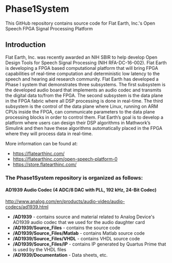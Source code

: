 # Phase1System

This GitHub repository contains source code for Flat Earth, Inc.'s  Open Speech FPGA Signal Processing Platform

## Introduction
Flat Earth, Inc. was recently awarded an NIH SBIR to help develop Open Design Tools
for Speech Signal Processing (NIH RFA-DC-16-002). Flat Earth is developing a FPGA
based computational platform that will bring FPGA capabilities of real-time computation
and deterministic low latency to the speech and hearing aid research community. Flat
Earth has developed a Phase I system that demonstrates three subsystems. The first
subsystem is the developed audio board that implements an audio codec and transmits
the digital data to/from the FPGA. The second subsystem is the data plane in the
FPGA fabric where all DSP processing is done in real-time. The third subsystem is the
control of the data plane where Linux, running on ARM CPUs inside the FPGA, can
communicate parameters to the data plane processing blocks in order to control them.
Flat Earth’s goal is to develop a platform where users can design their DSP algorithms
in Mathwork’s Simulink and then have these algorithms automatically placed in the
FPGA where they will process data in real-time.

More information can be found at:  
- https://flatearthinc.com/
- https://flatearthinc.com/open-speech-platform-0
- https://store.flatearthinc.com/

### The Phase1System repository is organized as follows:

#### AD1939 Audio Codec (4 ADC/8 DAC with PLL, 192 kHz, 24-Bit Codec)
http://www.analog.com/en/products/audio-video/audio-codecs/ad1939.html

- **/AD1939**    - contains source and material related to Analog Device's AD1939 audio codec that we used for the audio daughter card
- **/AD1939/Source_Files**         - contains the source code
- **/AD1939/Source_Files/Matlab**  - contains Matlab source code
- **/AD1939/Source_Files/VHDL**    - contains VHDL source code
- **/AD1939/Source_Files/IP**      - contains IP generated by Quartus Prime that is used by the VHDL files
- **/AD1939/Documentation**        - Data sheets, etc.

